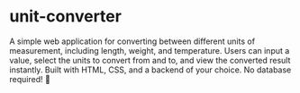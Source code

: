 # unit-converter
A simple web application for converting between different units of measurement, including length, weight, and temperature. Users can input a value, select the units to convert from and to, and view the converted result instantly. Built with HTML, CSS, and a backend of your choice. No database required! 🚀
